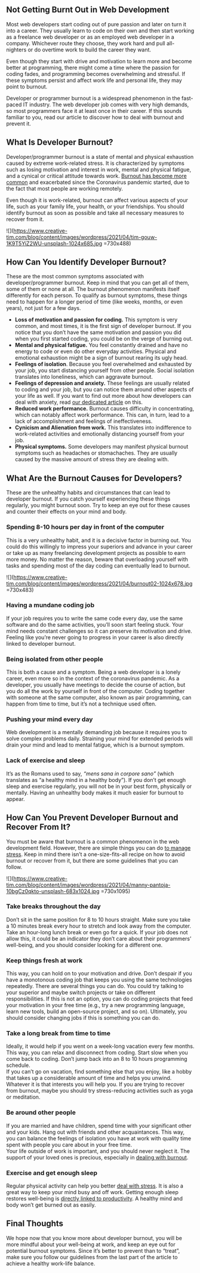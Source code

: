 ## Not Getting Burnt Out in Web Development

Most web developers start coding out of pure passion and later on turn it into a career. They usually learn to code on their own and then start working as a freelance web developer or as an employed web developer in a company. Whichever route they choose, they work hard and pull all-nighters or do overtime work to build the career they want.

Even though they start with drive and motivation to learn more and become better at programming, there might come a time where the passion for coding fades, and programming becomes overwhelming and stressful. If these symptoms persist and affect work life and personal life, they may point to burnout.

Developer or programmer burnout is a widespread phenomenon in the fast-paced IT industry. The web developer job comes with very high demands, so most programmers face it at least once in their career. If this sounds familiar to you, read our article to discover how to deal with burnout and prevent it.

## What Is Developer Burnout?

Developer/programmer burnout is a state of mental and physical exhaustion caused by extreme work-related stress. It is characterized by symptoms such as losing motivation and interest in work, mental and physical fatigue, and a cynical or critical attitude towards work. [Burnout has become more common](https://www.forbes.com/sites/maurathomas/2020/08/28/its-time-to-face-facts-burnout-is-rampant/?sh=7041e4713861) and exacerbated since the Coronavirus pandemic started, due to the fact that most people are working remotely.

Even though it is work-related, burnout can affect various aspects of your life, such as your family life, your health, or your friendships. You should identify burnout as soon as possible and take all necessary measures to recover from it.

![](https://www.creative-tim.com/blog/content/images/wordpress/2021/04/tim-gouw-1K9T5YiZ2WU-unsplash-1024x685.jpg =730x488)

## How Can You Identify Developer Burnout?

These are the most common symptoms associated with developer/programmer burnout. Keep in mind that you can get all of them, some of them or none at all. The burnout phenomenon manifests itself differently for each person. To qualify as burnout symptoms, these things need to happen for a longer period of time (like weeks, months, or even years), not just for a few days.

* **Loss of motivation and passion for coding.** This symptom is very common, and most times, it is the first sign of developer burnout. If you notice that you don’t have the same motivation and passion you did when you first started coding, you could be on the verge of burning out.
* **Mental and physical fatigue.** You feel constantly drained and have no energy to code or even do other everyday activities. Physical and emotional exhaustion might be a sign of burnout rearing its ugly head.
* **Feelings of isolation**. Because you feel overwhelmed and exhausted by your job, you start distancing yourself from other people. Social isolation translates into loneliness, which can aggravate burnout.
* **Feelings of depression and anxiety.** These feelings are usually related to coding and your job, but you can notice them around other aspects of your life as well. If you want to find out more about how developers can deal with anxiety, read [our dedicated article](https://www.creative-tim.com/blog/education/web-developers-can-beat-anxiety/) on this.
* **Reduced work performance.** Burnout causes difficulty in concentrating, which can notably affect work performance. This can, in turn, lead to a lack of accomplishment and feelings of ineffectiveness.
* **Cynicism and Alienation from work.** This translates into indifference to work-related activities and emotionally distancing yourself from your job.
* **Physical symptoms.** Some developers may manifest physical burnout symptoms such as headaches or stomachaches. They are usually caused by the massive amount of stress they are dealing with.

## What Are the Burnout Causes for Developers?

These are the unhealthy habits and circumstances that can lead to developer burnout. If you catch yourself experiencing these things regularly, you might burnout soon. Try to keep an eye out for these causes and counter their effects on your mind and body.

### **Spending 8-10 hours per day in front of the computer**

This is a very unhealthy habit, and it is a decisive factor in burning out. You could do this willingly to impress your superiors and advance in your career or take up as many freelancing development projects as possible to earn more money. No matter the reason, beware that overloading yourself with tasks and spending most of the day coding can eventually lead to burnout.

![](https://www.creative-tim.com/blog/content/images/wordpress/2021/04/burnout02-1024x678.jpg =730x483)

### **Having a mundane coding job**

If your job requires you to write the same code every day, use the same software and do the same activities, you’ll soon start feeling stuck. Your mind needs constant challenges so it can preserve its motivation and drive. Feeling like you’re never going to progress in your career is also directly linked to developer burnout.

### **Being isolated from other people**

This is both a cause and a symptom. Being a web developer is a lonely career, even more so in the context of the coronavirus pandemic. As a developer, you usually have meetings to decide the course of action, but you do all the work by yourself in front of the computer. Coding together with someone at the same computer, also known as pair programming, can happen from time to time, but it’s not a technique used often.

### **Pushing your mind every day**

Web development is a mentally demanding job because it requires you to solve complex problems daily. Straining your mind for extended periods will drain your mind and lead to mental fatigue, which is a burnout symptom.

### **Lack of exercise and sleep**

It’s as the Romans used to say, _“mens sana in corpore sano”_ (which translates as “a healthy mind in a healthy body”). If you don’t get enough sleep and exercise regularly, you will not be in your best form, physically or mentally. Having an unhealthy body makes it much easier for burnout to appear.

## How Can You Prevent Developer Burnout and Recover From It?

You must be aware that burnout is a common phenomenon in the web development field. However, there are simple things you can do [to manage stress](https://thenextweb.com/growth-quarters/2020/09/05/how-to-manage-stress-as-a-developer-syndication/). Keep in mind there isn’t a one-size-fits-all recipe on how to avoid burnout or recover from it, but there are some guidelines that you can follow.

![](https://www.creative-tim.com/blog/content/images/wordpress/2021/04/manny-pantoja-10bgCz0qkto-unsplash-683x1024.jpg =730x1095)

### **Take breaks throughout the day**

Don’t sit in the same position for 8 to 10 hours straight. Make sure you take a 10 minutes break every hour to stretch and look away from the computer. Take an hour-long lunch break or even go for a quick. If your job does not allow this, it could be an indicator they don’t care about their programmers’ well-being, and you should consider looking for a different one.

### **Keep things fresh at work**

This way, you can hold on to your motivation and drive. Don’t despair if you have a monotonous coding job that keeps you using the same technologies repeatedly. There are several things you can do. You could try talking to your superior and maybe switch projects or take on different responsibilities. If this is not an option, you can do coding projects that feed your motivation in your free time (e.g., try a new programming language, learn new tools, build an open-source project, and so on). Ultimately, you should consider changing jobs if this is something you can do.

### **Take a long break from time to time**

Ideally, it would help if you went on a week-long vacation every few months. This way, you can relax and disconnect from coding. Start slow when you come back to coding. Don’t jump back into an 8 to 10 hours programming schedule.  
If you can’t go on vacation, find something else that you enjoy, like a hobby that takes up a considerable amount of time and helps you unwind. Whatever it is that interests you will help you. If you are trying to recover from burnout, maybe you should try stress-reducing activities such as yoga or meditation.

### **Be around other people**

If you are married and have children, spend time with your significant other and your kids. Hang out with friends and other acquaintances. This way, you can balance the feelings of isolation you have at work with quality time spent with people you care about in your free time.  
Your life outside of work is important, and you should never neglect it. The support of your loved ones is precious, especially in [dealing with burnout](https://dev.to/pieohpah/dealing-with-programmers-burnout-40b).

### **Exercise and get enough sleep**

Regular physical activity can help you better [deal with stress](https://www.mayoclinic.org/exercise-and-stress/art-20044469#:\~:text=Exercise%20increases%20your%20overall%20health,%2Dgood%20neurotransmitters%2C%20called%20endorphins.). It is also a great way to keep your mind busy and off work. Getting enough sleep restores well-being is [directly linked to productivity](https://journals.lww.com/joem/Abstract/2010/01000/The_Cost_of_Poor_Sleep__Workplace_Productivity.13.aspx). A healthy mind and body won’t get burned out as easily.

## Final Thoughts

We hope now that you know more about developer burnout, you will be more mindful about your well-being at work, and keep an eye out for potential burnout symptoms. Since it’s better to prevent than to “treat”, make sure you follow our guidelines from the last part of the article to achieve a healthy work-life balance.